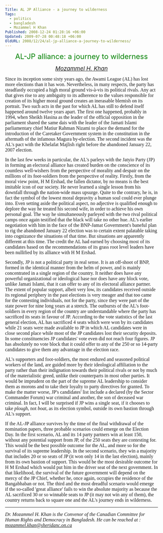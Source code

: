 ```yaml
---
Title: AL JP Alliance - a journey to wilderness
Tags:
  - politics
  - bangladesh
  - Mozammel H Khan
Published: 2008-12-24 01:28:16 +06:00
Updated: 2009-07-28 00:48:18 +06:00
OldURL: 2008/12/24/al-jp-alliance-a-journey-to-wilderness/
---
```



<p align="center" style="line-height: 200%; text-align: center" class="MsoNormal"><font size="5" color="#008000">AL-JP alliance: a journey to wilderness</font></p>
<p align="center" style="text-align: center" class="MsoNormal"><em><span style="font-size: 14pt"><a href="https://gold.mukto-mona.com/Articles/mozammel/index.html">Mozammel H. Khan</a></span></em></p>

<p class="NoSpacing"><span style="font-size: 12pt; font-family: Verdana">Since its inception some sixty years ago, the Awami League (AL) has lost more elections than it has won. Nevertheless, in many respects, the party has steadfastly occupied a high moral ground vis-à-vis its political rivals. Any act that gives rise to any ambiguity to its adherence to the values responsible for creation of its higher moral ground creates an inerasable blemish on its portrait. Two such acts in the past for which AL has still to defend itself happened around twelve years apart. The first one happened, probably in 1994, when Sheikh Hasina as the leader of the official opposition in the parliament shared the same dais with the leader of the Jamati Islami parliamentary chief Matiur Rahman Nizami to place the demand for the introduction of the Caretaker Government system in the constitution in the aftermath of the infamous Magura by-election. The second incident was the AL's pact with the Khelafat Majlish right before the abandoned January 22, 2007 election.   </span></p>

<p class="NoSpacing"><span style="font-size: 12pt; font-family: Verdana">In the last few weeks in particular, the AL's parleys with the Jatyio Party (JP) in forming an electoral alliance has created burden on the conscience of its countless well-wishers from the perspective of morality and despair on the  millions of its foot-soldiers from the perspective of reality. Firstly, from the moral view point, H M Ershad, the fallen dictator, by no means is the best imitable icon of our society. He never learned a single lesson from his downfall through the nation-wide mass upsurge. Quite to the contrary, he is, in fact the symbol of the lowest moral depravity a human soul could ever plunge into. Even setting aside the political aspect, no adjective is qualified enough to deplore the way he treated his second wife, in order to achieve his own personal goal. The way he simultaneously parleyed with the two rival political camps once again testified that the black will take no other hue. AL's earlier negotiation with him in the face of the BNP-Jamat Government's baneful plan to rig the abandoned January 22 election was to certain extent palatable taking into cognizance the situations of that time. But situations are apparently different at this time. The credit the AL had earned by choosing most of its candidates based on the recommendations of its grass root level leaders have been nullified by its alliance with H M Ershad.</span></p>

<p class="NoSpacing"><span style="font-size: 12pt; font-family: Verdana">Secondly, JP is not a political party in real sense. It is an off-shoot of BNP, formed in the identical manner from the helm of power, and is mainly concentrated in a single region of the country. It neither does have any powerful organizational or ideological base nor does have any block vote, unlike Jamati Islami, that it can offer to any of its electoral alliance partner. The extent of popular support, albeit very low, its candidates received outside its regional periphery in the past elections is very meager and that too came for the contesting individuals, not for the party, since they were part of the state power for nine long years at a stretch. The outbursts of the AL's foot-soldiers in every region of the country are understandable where the party has sacrificed its seats in favour of JP. According to the vote statistics of the last general election, AL has sacrificed 4 seats which were won by its candidates while 21 seats were made available to JP in which AL candidates were in close second place while most of the JP candidates lost their security deposits. In some constituencies JP candidates' vote even did not reach four figures. JP has absolutely no vote block that it could offer to any of the 250 or so 14-party candidates to give them any advantage in the election race. </span></p>

<p class="NoSpacing"><span style="font-size: 12pt; font-family: Verdana">AL's supporters and foot-soldiers, the most endured and seasoned political workers of the land, are guided more by their ideological affiliation to the party rather than their indignation towards their political rivals or not by much of the materialistic greed, unlike their counterparts in most other parties. It would be imprudent on the part of the supreme AL leadership to consider them as morons and to take their loyalty to party directives for granted. To make the matter worse, JP's candidates' list include a declared (by the Sector Commander Forum) war criminal and another, the son of deceased war criminal. In fact, I will be surprised if JP wins a single seat, if it chooses to take <em>plough</em>, not <em>boat</em>, as its election symbol, outside its own bastion through AL's support.      </span></p>

<p class="NoSpacing"><span style="font-size: 12pt; font-family: Verdana">If the AL-JP alliance survives by the time of the final withdrawal of the nomination papers, three probable scenarios could emerge on the Election Day. In the first scenario, AL and its 14 party partners win at least 150, without any potential support from JP, of the 250 seats they are contesting for. This would be the best possible outcome for the AL, and more so for the survival of its supreme leadership. In the second scenario, they win a majority that includes 20 or so seats of JP (it won only 14 in the last election), mainly from its own bastion of support. This would be the most desirable outcome for H M Ershad which would put him in the driver seat of the next government. In that likelihood, the survival of the future government will depend on the mercy of the JP Chief, whether he, once again, occupies the residence of the Bangabhaban or not. The third and the most dreadful scenario would emerge if the so-called 'great alliance' fails to win the absolute majority as because the AL sacrificed 30 or so winnable seats to JP (it may not win any of them), the country returns back to square one and the AL's journey ends in wilderness.   </span></p>

<hr />
<em><span style="font-size: 12pt; font-family: Times New Roman">Dr. Mozammel H. Khan is the</span><span style="font-size: 12pt; font-family: Times New Roman" lang="EN-CA"> Convenor</span><span style="font-size: 12pt; font-family: Times New Roman"> of the Canadian Committee for Human Rights and Democracy in Bangladesh. He can be reached at : <a href="mailto:mozammel.khan@sheridanc.on.ca">mozammel.khan@sheridanc.on.ca</a>                 </span></em>